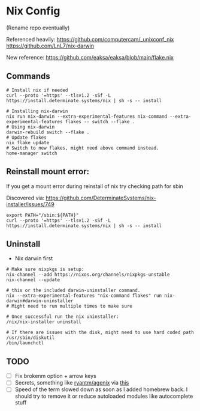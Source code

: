 # Nix Config
(Rename repo eventually)

Referenced heavily: https://github.com/computercam/_unixconf_nix
https://github.com/LnL7/nix-darwin

New reference: https://github.com/eaksa/eaksa/blob/main/flake.nix

## Commands
```
# Install nix if needed
curl --proto '=https' --tlsv1.2 -sSf -L https://install.determinate.systems/nix | sh -s -- install

# Installing nix-darwin
nix run nix-darwin --extra-experimental-features nix-command --extra-experimental-features flakes -- switch --flake .
# Using nix-darwin
darwin-rebuild switch --flake .
# Update flakes
nix flake update
# Switch to new flakes, might need above command instead.
home-manager switch
```

## Reinstall mount error:
If you get a mount error during reinstall of nix try checking path for sbin

Discovered via: https://github.com/DeterminateSystems/nix-installer/issues/749

```
export PATH="/sbin:${PATH}"
curl --proto '=https' --tlsv1.2 -sSf -L https://install.determinate.systems/nix | sh -s -- install
```

## Uninstall
- Nix darwin first
```
# Make sure nixpkgs is setup:
nix-channel --add https://nixos.org/channels/nixpkgs-unstable
nix-channel --update

# this or the included darwin-uninstaller command.
nix --extra-experimental-features "nix-command flakes" run nix-darwin#darwin-uninstaller
# Might need to run multiple times to make sure

# Once successful run the nix uninstaller:
/nix/nix-installer uninstall

# If there are issues with the disk, might need to use hard coded path
/usr/sbin/diskutil
/bin/launchctl
```

## TODO
- [ ] Fix brokenm option + arrow keys
- [ ] Secrets, something like [ryantm/agenix](ryantm/agenix) via [this](https://github.com/dustinlyons/nixos-config/blob/7d6141768134a329b1cf4096d923268359c31a0d/flake.nix#L5C26-L5C39)
- [ ] Speed of the term slowed down as soon as I added homebrew back. I should try to remove it or reduce autoloaded modules like autocomplete stuff
